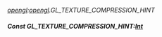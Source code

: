 _[opengl](../../modules/opengl/opengl-module.md):[opengl](../../modules/opengl/opengl-module.md).GL\_TEXTURE\_COMPRESSION\_HINT_
##### Const GL\_TEXTURE\_COMPRESSION\_HINT:[Int](../../modules/wonkey/wonkey-types-int.md)
